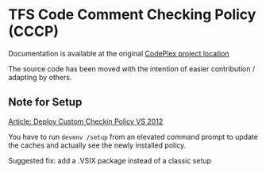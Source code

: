 TFS Code Comment Checking Policy (CCCP)
===========================

Documentation is available at the original [CodePlex project location](http://tfsccpolicy.codeplex.com/) 

The source code has been moved with the intention of easier contribution / adapting by others.

## Note for Setup

[Article: Deploy Custom Checkin Policy VS 2012](http://social.msdn.microsoft.com/Forums/vstudio/en-US/bfd4ede7-3b60-48a2-8344-a7b34e7d8d26/deploy-custom-checkin-policy-vs-2012)

You have to run `devenv /setup` from an elevated command prompt to update the caches and actually see the newly installed policy.

Suggested fix: add a .VSIX package instead of a classic setup